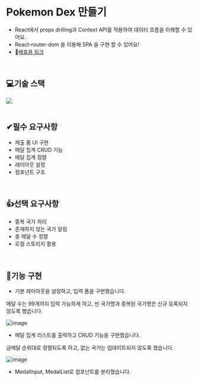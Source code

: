 # Pokemon Dex 만들기
- React에서 props drilling과 Context API를 적용하여 데이터 흐름을 이해할 수 있어요.
- React-router-dom 을 이용해 SPA 을 구현 할 수 있어요!
- 🔭[배포용 링크](https://pokedex-hazel-gamma.vercel.app/)
<br>

## 💻기술 스택
<div style="display:flex; justify-contents: center;">
  <img src="https://img.shields.io/badge/React-61DAFB?style=flat-square&logo=React&logoColor=black"/>
</div>
<br>

## ✔필수 요구사항
- 제출 폼 UI 구현
- 메달 집계 CRUD 기능
- 메달 집계 정렬
- 레이아웃 설정
- 컴포넌트 구조
<br>

## 👍선택 요구사항
- 중복 국가 처리
- 존재하지 않는 국가 알림
- 총 메달 수 정렬
- 로컬 스토리지 활용
<br>

## 🎥기능 구현
- 기본 레이아웃을 설정하고, 입력 폼을 구현했습니다.

메달 수는 99개까지 입력 가능하게 하고, 빈 국가명과 중복된 국가명은 신규 등록되지 않도록 했습니다.

![image](https://github.com/user-attachments/assets/cba8080b-69dd-4124-adfd-7fdc6800883f)

- 메달 집계 리스트를 출력하고 CRUD 기능을 구현했습니다.

금메달 순위대로 정렬되도록 하고, 없는 국가는 업데이트되지 않도록 했습니다.

![image](https://github.com/user-attachments/assets/0bb1b37b-52f1-40fc-bc7a-6622fc5aabd3)

- MedalInput, MedalList로 컴포넌트를 분리했습니다.
